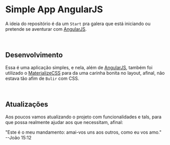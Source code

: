 # Simple App AngularJS
A ideia do repositório é da um `Start` pra galera que está iniciando ou pretende se aventurar com [AngularJS](https://angularjs.org/).

<br>

## Desenvolvimento
Essa é uma aplicação simples, e nela, além de [AngularJS](https://angularjs.org/), também foi utilizado o [MaterializeCSS](http://materializecss.com/) para da uma carinha bonita no layout, afinal, não estava tão afim de `Bulir` com CSS.

<br>

## Atualizações
Aos poucos vamos atualizando o projeto com funcionalidades e tals, para que possa realmente ajudar aos que necessitam, afinal:<br>

"Este é o meu mandamento: amai-vos uns aos outros, como eu vos amo."<br> 
--João 15:12 
